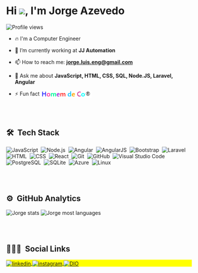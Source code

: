 <!--
"imagem do card"
<img align="right" height="590em" src="https://raw.githubusercontent.com/gist/maykbrito/618ef18e3bbb7cdfd200f3a4fc1aabc6/raw/201d47c76006c99fe0dc55ea92e76bdca5537f08/githubcard.svg"/>
-->
<h1 align="left">Hi <img src="https://raw.githubusercontent.com/kaueMarques/kaueMarques/master/hi.gif" width="30px">, I'm Jorge Azevedo</h1>
<p align="left"> <img src="https://komarev.com/ghpvc/?username=JLAJ5&color=yellow" alt="Profile views" /> </p>

- 🔥 I'm a Computer Engineer 

- 🔭 I’m currently working at **JJ Automation**

- 📫 How to reach me: <strong><a href="mailto:jorge.luis.eng@gmail.com">jorge.luis.eng@gmail.com</a></strong>

- 💬 Ask me about **JavaScript, HTML, CSS, SQL, Node.JS, Laravel, Angular**

- ⚡ Fun fact <img align="center" width="137" height="20" src="https://github.com/JLAJ5/JLAJ5/blob/main/HomenDeCor.png">

<br><br>

## 🛠 &nbsp;Tech Stack

![JavaScript](https://img.shields.io/badge/-JavaScript-05122A?style=flat&logo=javascript)&nbsp;
![Node.js](https://img.shields.io/badge/-Node.js-05122A?style=flat&logo=node.js)&nbsp;
![Angular](https://img.shields.io/badge/-Angular-05122A?style=flat&logo=angular&logoColor=DD0031)&nbsp;
![AngularJS](https://img.shields.io/badge/-AngularJS-05122A?style=flat&logo=angularjs&logoColor=E23237)&nbsp;
![Bootstrap](https://img.shields.io/badge/-Bootstrap-05122A?style=flat&logo=bootstrap&logoColor=563D7C)&nbsp;
![Laravel](https://img.shields.io/badge/-Laravel-05122A?style=flat&logo=laravel&logoColor=FF2D20)&nbsp;
![HTML](https://img.shields.io/badge/-HTML-05122A?style=flat&logo=HTML5)&nbsp;
![CSS](https://img.shields.io/badge/-CSS-05122A?style=flat&logo=CSS3&logoColor=1572B6)&nbsp;
![React](https://img.shields.io/badge/-React-05122A?style=flat&logo=react)&nbsp;
![Git](https://img.shields.io/badge/-Git-05122A?style=flat&logo=git)&nbsp;
![GitHub](https://img.shields.io/badge/-GitHub-05122A?style=flat&logo=github)&nbsp;
![Visual Studio Code](https://img.shields.io/badge/-Visual%20Studio%20Code-05122A?style=flat&logo=visual-studio-code&logoColor=007ACC)&nbsp;
![PostgreSQL](https://img.shields.io/badge/-PostgreSQL-05122A?style=flat&logo=postgresql)&nbsp;
![SQLite](https://img.shields.io/badge/-SQLite-05122A?style=flat&logo=sqlite)&nbsp;
![Azure](https://img.shields.io/badge/-Microsoft_Azure-05122A?style=flat&logo=microsoft-azure&logoColor=0089D6)&nbsp;
![Linux](https://img.shields.io/badge/Linux-E34F26?style=flat&logo=linux&logoColor=black)&nbsp;

<br><br>

## ⚙️ &nbsp;GitHub Analytics

<p align="left">
<img width="530em" src="https://github-readme-stats.vercel.app/api?username=JLAJ5&show_icons=true&theme=vision-friendly-dark" alt="Jorge stats"/>
<img width="530em" src="https://github-readme-stats.vercel.app/api/top-langs/?username=JLAJ5&layout=compact&theme=vision-friendly-dark" alt="Jorge most languages"/>
</p>

<br><br>

## 👨🏽‍🦲 &nbsp;Social Links

<p align="left" style="background:yellow">
<a href="https://www.linkedin.com/in/jorge-azevedo-ab8b4b43/" target="_blank">
  <img align="center" src="https://img.shields.io/badge/-JorgeAzevedo-05122A?style=flat&logo=linkedin" alt="linkedin"/>
</a>
<a href="https://www.instagram.com/jorge.luis.eng/" target="_blank">
 <img align="center" src="https://img.shields.io/badge/-JorgeAzevedo-05122A?style=flat&logo=instagram" alt="instagram"/>
</a>
<a href="https://web.dio.me/users/jorge_luis_eng?tab=achievements" target="_blank">
 <img align="center" src="https://img.shields.io/badge/-JorgeAzevedo-05122A?style=flat&logo=counter-strike" alt="DIO"/>
</a>
</p>
